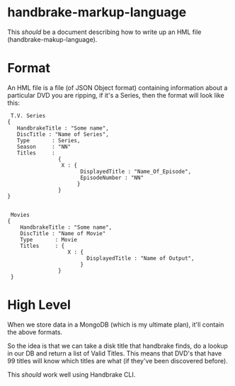 handbrake-markup-language
=========================

This *should* be a document describing how to write up an HML file (handbrake-makup-language).


Format
=========================
An HML file is a file (of JSON Object format) containing information about a particular DVD you are ripping, if it's a Series, then the format will look like this:

     T.V. Series
    {
       HandbrakeTitle : "Some name",
       DiscTitle : "Name of Series",
       Type       : Series,
       Season     : "NN"
       Titles     : 
                    {
                     X : { 
                           DisplayedTitle : "Name_Of_Episode", 
                           EpisodeNumber : "NN"
                          }
                    }
    }


     Movies
    {
        HandbrakeTitle : "Some name",
        DiscTitle : "Name of Movie"
        Type       : Movie
        Titles     : {
                       X : {
                             DisplayedTitle : "Name of Output",
                           }
                    }
     }

High Level
=========================
When we store data in a MongoDB (which is my ultimate plan), it'll contain the above formats.


So the idea is that we can take a disk title that handbrake finds, do a lookup in our DB and return a list of Valid Titles.
This means that DVD's that have 99 titles will know which titles are what (if they've been discovered before).

This *should* work well using Handbrake CLI.
